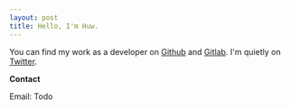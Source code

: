 ```yaml
---
layout: post
title: Hello, I'm Huw.
---
```


You can find my work as a developer on [Github](https://github.com/huwd/) and [Gitlab](https://gitlab.com/huw). I'm quietly on [Twitter](https://twitter.com/huwdiprose).

**Contact**

Email: Todo